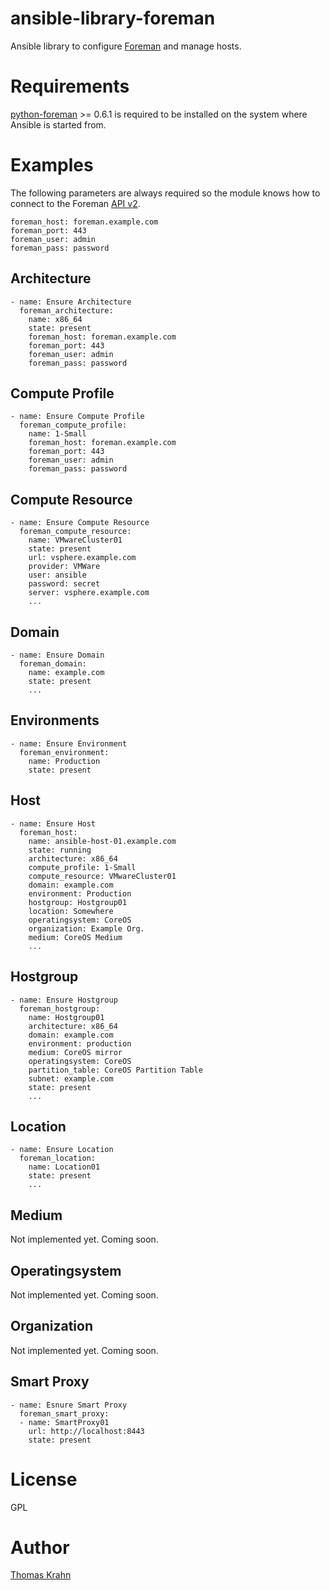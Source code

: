 # ansible-library-foreman
Ansible library to configure [Foreman] and manage hosts.

# Requirements
[python-foreman] >= 0.6.1 is required to be installed on the system where Ansible is started from.

# Examples
The following parameters are always required so the module knows how to connect to the Foreman [API v2].

```
foreman_host: foreman.example.com
foreman_port: 443
foreman_user: admin
foreman_pass: password
```
## Architecture
```
- name: Ensure Architecture
  foreman_architecture:
    name: x86_64
    state: present
    foreman_host: foreman.example.com
    foreman_port: 443
    foreman_user: admin
    foreman_pass: password
```
## Compute Profile

```
- name: Ensure Compute Profile
  foreman_compute_profile:
    name: 1-Small
    foreman_host: foreman.example.com
    foreman_port: 443
    foreman_user: admin
    foreman_pass: password
```

## Compute Resource
```
- name: Ensure Compute Resource
  foreman_compute_resource:
    name: VMwareCluster01
    state: present
    url: vsphere.example.com
    provider: VMWare
    user: ansible
    password: secret
    server: vsphere.example.com
    ...
```
## Domain
```
- name: Ensure Domain
  foreman_domain:
    name: example.com
    state: present
    ...
```
## Environments
```
- name: Ensure Environment
  foreman_environment:
    name: Production
    state: present
```
## Host
```
- name: Ensure Host
  foreman_host:
    name: ansible-host-01.example.com
    state: running
    architecture: x86_64
    compute_profile: 1-Small
    compute_resource: VMwareCluster01
    domain: example.com
    environment: Production
    hostgroup: Hostgroup01
    location: Somewhere
    operatingsystem: CoreOS
    organization: Example Org.
    medium: CoreOS Medium
    ...
```

## Hostgroup
```
- name: Ensure Hostgroup
  foreman_hostgroup:
    name: Hostgroup01
    architecture: x86_64
    domain: example.com
    environment: production
    medium: CoreOS mirror
    operatingsystem: CoreOS
    partition_table: CoreOS Partition Table
    subnet: example.com
    state: present
    ...
```

## Location
```
- name: Ensure Location
  foreman_location:
    name: Location01
    state: present
    ...
```

## Medium
Not implemented yet. Coming soon.

## Operatingsystem
Not implemented yet. Coming soon.

## Organization
Not implemented yet. Coming soon.

## Smart Proxy
```
- name: Esnure Smart Proxy
  foreman_smart_proxy:
  - name: SmartProxy01
    url: http://localhost:8443
    state: present
```

# License

GPL

# Author
[Thomas Krahn]

[Foreman]: www.theforeman.org
[API v2]: www.theforeman.org/api_v2.html
[python-foreman]: https://github.com/Nosmoht/python-foreman
[Thomas Krahn]: mailto:ntbc@gmx.net
